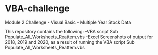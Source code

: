 # VBA-challenge
Module 2 Challenge - Visual Basic - Multiple Year Stock Data

This repository contains the following:
-VBA script Sub Populate_All_Worksheets_Reattem.vbs
-Excel Screenshots of output for 2018, 2019 and 2020, as a result of running the VBA script Sub Populate_All_Worksheets_Reattem.vbs
